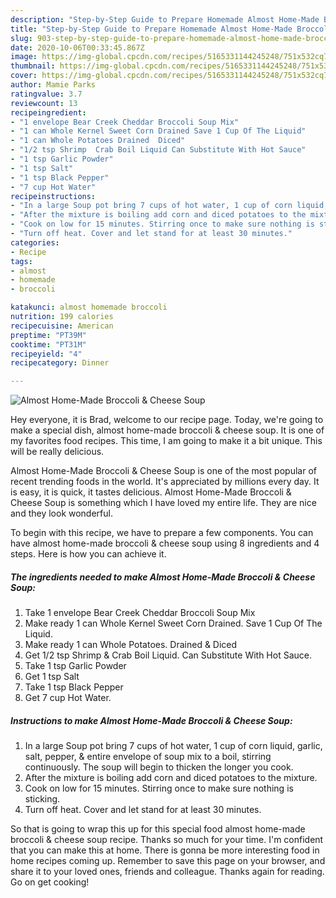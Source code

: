 ```yaml
---
description: "Step-by-Step Guide to Prepare Homemade Almost Home-Made Broccoli &amp;amp; Cheese Soup"
title: "Step-by-Step Guide to Prepare Homemade Almost Home-Made Broccoli &amp;amp; Cheese Soup"
slug: 903-step-by-step-guide-to-prepare-homemade-almost-home-made-broccoli-and-amp-cheese-soup
date: 2020-10-06T00:33:45.867Z
image: https://img-global.cpcdn.com/recipes/5165331144245248/751x532cq70/almost-home-made-broccoli-cheese-soup-recipe-main-photo.jpg
thumbnail: https://img-global.cpcdn.com/recipes/5165331144245248/751x532cq70/almost-home-made-broccoli-cheese-soup-recipe-main-photo.jpg
cover: https://img-global.cpcdn.com/recipes/5165331144245248/751x532cq70/almost-home-made-broccoli-cheese-soup-recipe-main-photo.jpg
author: Mamie Parks
ratingvalue: 3.7
reviewcount: 13
recipeingredient:
- "1 envelope Bear Creek Cheddar Broccoli Soup Mix"
- "1 can Whole Kernel Sweet Corn Drained Save 1 Cup Of The Liquid"
- "1 can Whole Potatoes Drained  Diced"
- "1/2 tsp Shrimp  Crab Boil Liquid Can Substitute With Hot Sauce"
- "1 tsp Garlic Powder"
- "1 tsp Salt"
- "1 tsp Black Pepper"
- "7 cup Hot Water"
recipeinstructions:
- "In a large Soup pot bring 7 cups of hot water, 1 cup of corn liquid, garlic, salt,  pepper, &amp;  entire envelope of soup mix to a boil, stirring continuously. The soup will begin to thicken the longer you cook."
- "After the mixture is boiling add corn and diced potatoes to the mixture."
- "Cook on low for 15 minutes. Stirring once to make sure nothing is sticking."
- "Turn off heat. Cover and let stand for at least 30 minutes."
categories:
- Recipe
tags:
- almost
- homemade
- broccoli

katakunci: almost homemade broccoli 
nutrition: 199 calories
recipecuisine: American
preptime: "PT39M"
cooktime: "PT31M"
recipeyield: "4"
recipecategory: Dinner

---
```



![Almost Home-Made Broccoli &amp; Cheese Soup](https://img-global.cpcdn.com/recipes/5165331144245248/751x532cq70/almost-home-made-broccoli-cheese-soup-recipe-main-photo.jpg)

Hey everyone, it is Brad, welcome to our recipe page. Today, we're going to make a special dish, almost home-made broccoli &amp; cheese soup. It is one of my favorites food recipes. This time, I am going to make it a bit unique. This will be really delicious.

Almost Home-Made Broccoli &amp; Cheese Soup is one of the most popular of recent trending foods in the world. It's appreciated by millions every day. It is easy, it is quick, it tastes delicious. Almost Home-Made Broccoli &amp; Cheese Soup is something which I have loved my entire life. They are nice and they look wonderful.




To begin with this recipe, we have to prepare a few components. You can have almost home-made broccoli &amp; cheese soup using 8 ingredients and 4 steps. Here is how you can achieve it.

<!--inarticleads1-->

##### The ingredients needed to make Almost Home-Made Broccoli &amp; Cheese Soup:

1. Take 1 envelope Bear Creek Cheddar Broccoli Soup Mix
1. Make ready 1 can Whole Kernel Sweet Corn Drained. Save 1 Cup Of The Liquid.
1. Make ready 1 can Whole Potatoes. Drained &amp; Diced
1. Get 1/2 tsp Shrimp &amp; Crab Boil Liquid. Can Substitute With Hot Sauce.
1. Take 1 tsp Garlic Powder
1. Get 1 tsp Salt
1. Take 1 tsp Black Pepper
1. Get 7 cup Hot Water.




<!--inarticleads2-->

##### Instructions to make Almost Home-Made Broccoli &amp; Cheese Soup:

1. In a large Soup pot bring 7 cups of hot water, 1 cup of corn liquid, garlic, salt,  pepper, &amp;  entire envelope of soup mix to a boil, stirring continuously. The soup will begin to thicken the longer you cook.
1. After the mixture is boiling add corn and diced potatoes to the mixture.
1. Cook on low for 15 minutes. Stirring once to make sure nothing is sticking.
1. Turn off heat. Cover and let stand for at least 30 minutes.




So that is going to wrap this up for this special food almost home-made broccoli &amp; cheese soup recipe. Thanks so much for your time. I'm confident that you can make this at home. There is gonna be more interesting food in home recipes coming up. Remember to save this page on your browser, and share it to your loved ones, friends and colleague. Thanks again for reading. Go on get cooking!
